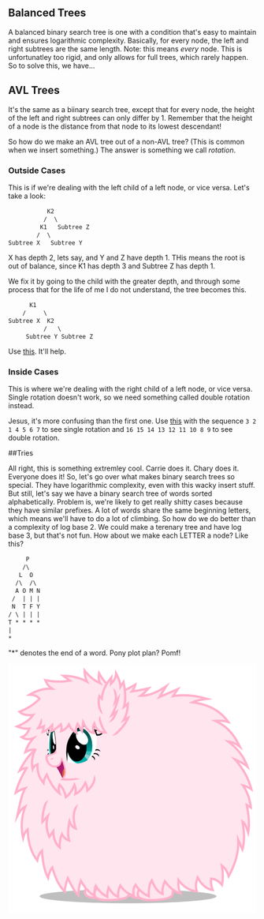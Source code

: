 ## Balanced Trees

A balanced binary search tree is one with a condition that's easy to maintain and ensures logarithmic complexity. Basically, for every node, the left and right subtrees are the same length. Note: this means *every* node. This is unfortunatley too rigid, and only allows for full trees, which rarely happen. So to solve this, we have...

## AVL Trees

It's the same as a biinary search tree, except that for every node, the height of the left and right subtrees can only differ by 1. Remember that the height of a node is the distance from that node to its lowest descendant!

So how do we make an AVL tree out of a non-AVL tree? (This is common when we insert something.) The answer is something we call *rotation*.

### Outside Cases

This is if we're dealing with the left child of a left node, or vice versa. Let's take a look:

```
           K2
          /  \
         K1   Subtree Z
        /  \                        
Subtree X   Subtree Y
```

X has depth 2, lets say, and Y and Z have depth 1. THis means the root is out of balance, since K1 has depth 3 and Subtree Z has depth 1.

We fix it by going to the child with the greater depth, and through some process that for the life of me I do not understand, the tree becomes this.

```
      K1
    /     \
Subtree X  K2
          /   \
     Subtree Y Subtree Z
```

Use [this](https://www.cs.usfca.edu/~galles/visaualization/AVLtree.html). It'll help.

### Inside Cases

This is where we're dealing with the right child of a left node, or vice versa. Single rotation doesn't work, so we need something called double rotation instead.

Jesus, it's more confusing than the first one. Use [this](https://www.cs.usfca.edu/~galles/visaualization/AVLtree.html) with the sequence `3 2 1 4 5 6 7` to see single rotation and `16 15 14 13 12 11 10 8 9` to see double rotation.

##Tries

All right, this is something extremley cool. Carrie does it. Chary does it. Everyone does it! So, let's go over what makes binary search trees so special. They have logarithmic complexity, even with this wacky insert stuff. But still, let's say we have a binary search tree of words sorted alphabetically. Problem is, we're likely to get really shitty cases because they have similar prefixes. A lot of words share the same beginning letters, which means we'll have to do a lot of climbing. So how do we do better than a complexity of log base 2. We could make a terenary tree and have log base 3, but that's not fun. How about we make each LETTER a node? Like this?

```
     P
    /\
   L  O
  /\  /\
  A O M N
 /  | | | 
 N  T F Y
/ \ | | |
T * * * *
|
*
```
"*" denotes the end of a word. Pony plot plan? Pomf!

![Aww...](../res/Fluffle_Puff.png)
